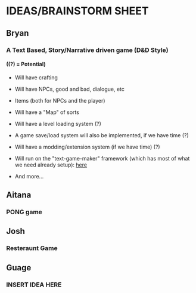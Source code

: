 # IDEAS/BRAINSTORM SHEET

## Bryan

### A Text Based, Story/Narrative driven game (D&D Style)

#### (**(?) = Potential**)

* Will have crafting

* Will have NPCs, good and bad, dialogue, etc

* Items (both for NPCs and the player)

* Will have a "Map" of sorts

* Will have a level loading system (?)

* A game save/load system will also be implemented, if we have time (?)

* Will have a modding/extension system (if we have time) (?)

* Will run on the "text-game-maker" framework (which has most of what we need already setup): [here](https://pypi.org/project/text-game-maker/)

* And more...

## Aitana

### PONG game

## Josh

### Resteraunt Game

## Guage

### INSERT IDEA HERE
